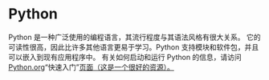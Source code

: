 # Python

Python 是一种广泛使用的编程语言，其流行程度与其语法风格有很大关系。 它的可读性很高，因此比许多其他语言更易于学习。Python 支持模块和软件包，并且可以嵌入到现有应用程序中。 有关如何启动和运行 Python 的信息，请访问 [Python.org]( 上的)“快速入门”[页面（这是一个很好的资源）。]()

![]()
